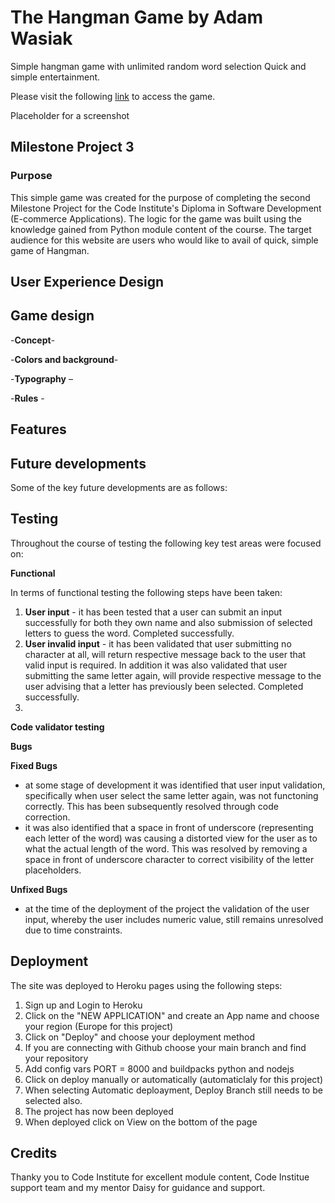 # The Hangman Game by Adam Wasiak
Simple hangman game with unlimited random word selection
Quick and simple entertainment.

Please visit the following [link](https://thehangmangame2022.herokuapp.com/) to access the game.

Placeholder for a screenshot

## Milestone Project 3
### Purpose 

This simple game was created for the purpose of completing the second Milestone Project for the Code Institute's Diploma in Software Development (E-commerce Applications). The logic for the game was built using the knowledge gained from Python module content of the course. The target audience for this website are users who would like to avail of quick, simple game of Hangman. 

## User Experience Design  




## Game design 
 

-**Concept**- 

-**Colors and background**- 

-**Typography** – 

-**Rules** - 


## Features 







## Future developments

Some of the key future developments are as follows:



## Testing 
Throughout the course of testing the following key test areas were focused on:

**Functional**

In terms of functional testing the following steps have been taken:

1. **User input** - it has been tested that a user can submit an input successfully for both they own name and also submission of selected letters to guess the word. Completed      successfully.
2. **User invalid input** - it has been validated that user submitting no character at all, will return respective message back to the user that valid input is required.
   In addition it was also validated that user submitting the same letter again, will provide respective message to the user advising that a letter has previously been selected.
   Completed successfully.
3. 





**Code validator testing**






**Bugs**

  **Fixed Bugs**
  
  - at some stage of development it was identified that user input validation, specifically when user select the same letter again, was not functoning correctly. This has been       subsequently resolved through code correction.
  - it was also identified that a space in front of underscore (representing each letter of the word) was causing a distorted view for the user as to what the actual length of       the word. This was resolved by removing a space in front of underscore character to correct visibility of the letter placeholders.
   
  
  **Unfixed Bugs**
  
  - at the time of the deployment of the project the validation of the user input, whereby the user includes numeric value, still remains unresolved due to time constraints.
  
  
  


 
## Deployment 

The site was deployed to Heroku pages using the following steps:

1. Sign up and Login to Heroku
2. Click on the "NEW APPLICATION" and create an App name and choose your region (Europe for this project)
3. Click on "Deploy" and choose your deployment method
4. If you are connecting with Github choose your main branch and find your repository
5. Add config vars PORT = 8000 and buildpacks python and nodejs
6. Click on deploy manually or automatically (automaticlaly for this project)
7. When selecting Automatic deploayment, Deploy Branch still needs to be selected also.
8. The project has now been deployed
9. When deployed click on View on the bottom of the page

## Credits



Thanky you to Code Institute for excellent module content, Code Institue support team and my mentor Daisy for guidance and support.













